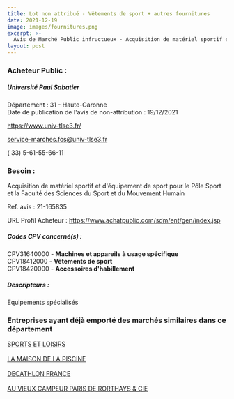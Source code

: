 ```yaml
---
title: Lot non attribué - Vêtements de sport + autres fournitures
date: 2021-12-19
image: images/fournitures.png
excerpt: >-
  Avis de Marché Public infructueux - Acquisition de matériel sportif et d'équipement de sport pour le Pôle Sport et la Faculté des Sciences du Sport et du Mouvement Humain
layout: post
---
```


### Acheteur Public :
##### Université Paul Sabatier
Département : 31 - Haute-Garonne<br/>
Date de publication de l'avis de non-attribution : 19/12/2021


https://www.univ-tlse3.fr/

service-marches.fcs@univ-tlse3.fr

( 33) 5-61-55-66-11
### Besoin :

Acquisition de matériel sportif et d'équipement de sport pour le Pôle Sport et la Faculté des Sciences du Sport et du Mouvement Humain

Ref. avis : 21-165835

URL Profil Acheteur : https://www.achatpublic.com/sdm/ent/gen/index.jsp

##### Codes CPV concerné(s) :
CPV31640000 - **Machines et appareils à usage spécifique** <br/>
CPV18412000 - **Vêtements de sport** <br/>
CPV18420000 - **Accessoires d'habillement** <br/>

##### Descripteurs :
Equipements spécialisés <br/>

### Entreprises ayant déjà emporté des marchés similaires dans ce département
<a href="/entreprise-545/siren-310269378">SPORTS ET LOISIRS</a><br/><br/>
<a href="/entreprise-547/siren-326492394">LA MAISON DE LA PISCINE</a><br/><br/>
<a href="/entreprise-567/siren-500569405">DECATHLON FRANCE</a><br/><br/>
<a href="/entreprise-573/siren-622012540">AU VIEUX CAMPEUR PARIS DE RORTHAYS & CIE</a><br/><br/>
